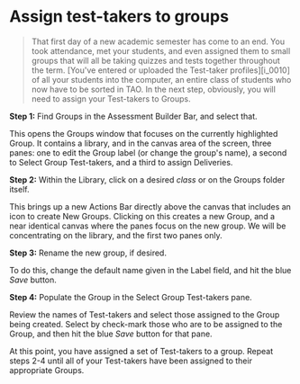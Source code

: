 # Assign test-takers to groups

>That first day of a new academic semester has come to an end. You took attendance, met your students, and even assigned them to small groups that will all be taking quizzes and tests together throughout the term. [You've entered or uploaded the Test-taker profiles][i_0010] of all your students into the computer, an entire class of students who now have to be sorted in TAO. In the next step, obviously, you will need to assign your Test-takers to Groups.

**Step 1:** Find Groups in the Assessment Builder Bar, and select that.

This opens the Groups window that focuses on the currently highlighted Group. It contains a library, and in the canvas area of the screen, three panes: one to edit the Group label (or change the group's name), a second to Select Group Test-takers, and a third to assign Deliveries. 

**Step 2:** Within the Library, click on a desired *class* or on the Groups folder itself.

This brings up a new Actions Bar directly above the canvas that includes an icon to create New Groups. Clicking on this creates a new Group, and a near identical canvas where the panes focus on the new group. We will be concentrating on the library, and the first two panes only.

**Step 3:** Rename the new group, if desired.

To do this, change the default name given in the Label field, and hit the blue *Save* button.

**Step 4:** Populate the Group in the Select Group Test-takers pane.

Review the names of Test-takers and select those assigned to the Group being created. Select by check-mark those who are to be assigned to the Group, and then hit the blue *Save* button for that pane.

At this point, you have assigned a set of Test-takers to a group. Repeat steps 2-4 until all of your Test-takers have been assigned to their appropriate Groups.
